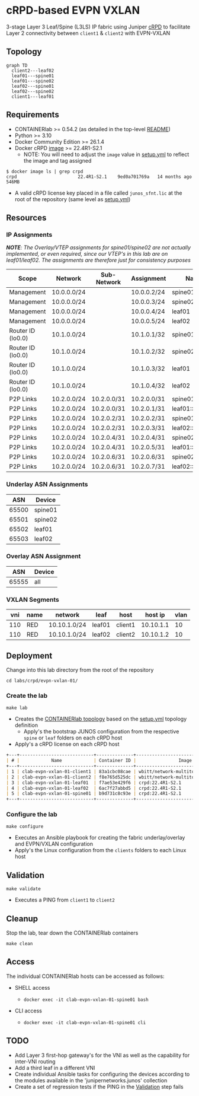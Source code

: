# cRPD-based EVPN VXLAN

3-stage Layer 3 Leaf/Spine (L3LS) IP fabric using Juniper [cRPD](https://www.juniper.net/documentation/us/en/software/crpd/crpd-deployment/index.html) to facilitate Layer 2 connectivity between ```client1``` & ```client2``` with EVPN-VXLAN

## Topology

```mermaid
graph TD
  client2---leaf02
  leaf01---spine01
  leaf01---spine02
  leaf02---spine01
  leaf02---spine02
  client1---leaf01
```

## Requirements

* CONTAINERlab >= 0.54.2 (as detailed in the top-level [README](../../../README.md))
* Python >= 3.10
* Docker Community Edition >= 26.1.4
* Docker cRPD [image](https://www.juniper.net/documentation/us/en/software/crpd/crpd-deployment/topics/task/crpd-linux-server-install.html#id-loading-the-crr-image) >= 22.4R1-S2.1
  * NOTE: You will need to adjust the ```image``` value in [setup.yml](setup.yml) to reflect the image and tag assigned

```shell
$ docker image ls | grep crpd
crpd                       22.4R1-S2.1    9ed0a701769a   14 months ago   546MB
```

* A valid cRPD license key placed in a file called ```junos_sfnt.lic``` at the root of the repository (same level as [setup.yml](setup.yml))

## Resources

### IP Assignments

_**NOTE**: The Overlay/VTEP assignments for spine01/spine02 are not actually implemented, or even required, since our VTEP's in this lab are on leaf01/leaf02. The assignments are therefore just for consistency purposes_

| Scope              | Network       | Sub-Network   | Assignment    | Name            |
| ------------------ | ------------- | ------------- | ------------- | -------         |
| Management         | 10.0.0.0/24   |               | 10.0.0.2/24   | spine01         |
| Management         | 10.0.0.0/24   |               | 10.0.0.3/24   | spine02         |
| Management         | 10.0.0.0/24   |               | 10.0.0.4/24   | leaf01          |
| Management         | 10.0.0.0/24   |               | 10.0.0.5/24   | leaf02          |
| Router ID (lo0.0)  | 10.1.0.0/24   |               | 10.1.0.1/32   | spine01         |
| Router ID (lo0.0)  | 10.1.0.0/24   |               | 10.1.0.2/32   | spine02         |
| Router ID (lo0.0)  | 10.1.0.0/24   |               | 10.1.0.3/32   | leaf01          |
| Router ID (lo0.0)  | 10.1.0.0/24   |               | 10.1.0.4/32   | leaf02          |
| P2P Links          | 10.2.0.0/24   | 10.2.0.0/31   | 10.2.0.0/31   | spine01::leaf01 |
| P2P Links          | 10.2.0.0/24   | 10.2.0.0/31   | 10.2.0.1/31   | leaf01::spine01 |
| P2P Links          | 10.2.0.0/24   | 10.2.0.2/31   | 10.2.0.2/31   | spine01::leaf02 |
| P2P Links          | 10.2.0.0/24   | 10.2.0.2/31   | 10.2.0.3/31   | leaf02::spine01 |
| P2P Links          | 10.2.0.0/24   | 10.2.0.4/31   | 10.2.0.4/31   | spine02::leaf01 |
| P2P Links          | 10.2.0.0/24   | 10.2.0.4/31   | 10.2.0.5/31   | leaf01::spine02 |
| P2P Links          | 10.2.0.0/24   | 10.2.0.6/31   | 10.2.0.6/31   | spine02::leaf02 |
| P2P Links          | 10.2.0.0/24   | 10.2.0.6/31   | 10.2.0.7/31   | leaf02::spine02 |

### Underlay ASN Assignments

| ASN   | Device  |
| ----- | ------- |
| 65500 | spine01 |
| 65501 | spine02 |
| 65502 | leaf01  |
| 65503 | leaf02  |

### Overlay ASN Assignment

| ASN   | Device  |
| ----- | ------- |
| 65555 | all     |

### VXLAN Segments

| vni | name | network      | leaf   | host    | host ip   | vlan |
| --- | ---- | ------------ | ------ | ------- | --------- | ---- |
| 110 | RED  | 10.10.1.0/24 | leaf01 | client1 | 10.10.1.1 | 10   |
| 110 | RED  | 10.10.1.0/24 | leaf02 | client2 | 10.10.1.2 | 10   |

## Deployment

Change into this lab directory from the root of the repository

```shell
cd labs/crpd/evpn-vxlan-01/
```

### Create the lab

```shell
make lab
```

* Creates the [CONTAINERlab topology](https://containerlab.dev/manual/topo-def-file/) based on the [setup.yml](setup.yml) topology definition
  * Apply's the bootstrap JUNOS configuration from the respective ```spine``` or ```leaf``` folders on each cRPD host
* Apply's a cRPD license on each cRPD host

```markdown
+---+----------------------------+--------------+--------------------------------------+-------+---------+--------------+--------------+
| # |            Name            | Container ID |                Image                 | Kind  |  State  | IPv4 Address | IPv6 Address |
+---+----------------------------+--------------+--------------------------------------+-------+---------+--------------+--------------+
| 1 | clab-evpn-vxlan-01-client1 | 83a1cbc08cae | wbitt/network-multitool:alpine-extra | linux | running | 10.0.0.6/24  | N/A          |
| 2 | clab-evpn-vxlan-01-client2 | f8e765d525dc | wbitt/network-multitool:alpine-extra | linux | running | 10.0.0.7/24  | N/A          |
| 3 | clab-evpn-vxlan-01-leaf01  | f7ae53e429f6 | crpd:22.4R1-S2.1                     | crpd  | running | 10.0.0.4/24  | N/A          |
| 4 | clab-evpn-vxlan-01-leaf02  | 6ac7f27abbd5 | crpd:22.4R1-S2.1                     | crpd  | running | 10.0.0.5/24  | N/A          |
| 5 | clab-evpn-vxlan-01-spine01 | b9d731c8c93e | crpd:22.4R1-S2.1                     | crpd  | running | 10.0.0.2/24  | N/A          |
+---+----------------------------+--------------+--------------------------------------+-------+---------+--------------+--------------+
```

### Configure the lab

```shell
make configure
```

* Executes an Ansible playbook for creating the fabric underlay/overlay and EVPN/VXLAN configuration
* Apply's the Linux configuration from the ```clients``` folders to each Linux host

## Validation

```shell
make validate
```

* Executes a PING from ```client1``` to ```client2```

## Cleanup

Stop the lab, tear down the CONTAINERlab containers

```shell
make clean
```

## Access

The individual CONTAINERlab hosts can be accessed as follows:

* SHELL access
  * ```docker exec -it clab-evpn-vxlan-01-spine01 bash```

* CLI access
  * ```docker exec -it clab-evpn-vxlan-01-spine01 cli```

## TODO

* Add Layer 3 first-hop gateway's for the VNI as well as the capability for inter-VNI routing
* Add a third leaf in a different VNI
* Create individual Ansible tasks for configuring the devices according to the modules available in the 'junipernetworks.junos' collection
* Create a set of regression tests if the PING in the [Validation](#validation) step fails
